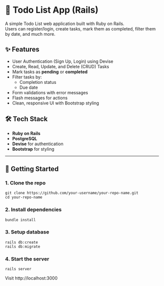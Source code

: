 # 📝 Todo List App (Rails)

A simple Todo List web application built with Ruby on Rails.  
Users can register/login, create tasks, mark them as completed, filter them by date, and much more.

## ✨ Features

- User Authentication (Sign Up, Login) using Devise
- Create, Read, Update, and Delete (CRUD) Tasks
- Mark tasks as **pending** or **completed**
- Filter tasks by:
  - Completion status
  - Due date
- Form validations with error messages
- Flash messages for actions
- Clean, responsive UI with Bootstrap styling

## 🛠️ Tech Stack

- **Ruby on Rails** 
- **PostgreSQL** 
- **Devise** for authentication
- **Bootstrap** for styling

---

## 🚀 Getting Started

### 1. Clone the repo
    git clone https://github.com/your-username/your-repo-name.git
    cd your-repo-name

### 2. Install dependencies
    bundle install
### 3. Setup database
    rails db:create
    rails db:migrate
### 4. Start the server
    rails server

Visit http://localhost:3000
